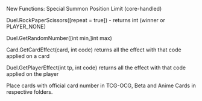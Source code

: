 New Functions:
Special Summon Position Limit (core-handled)


Duel.RockPaperScissors([repeat = true]) - returns int (winner or PLAYER_NONE)

Duel.GetRandomNumber([int min,]int max)

Card.GetCardEffect(card, int code) returns all the effect with that code applied on a card

Duel.GetPlayerEffect(int tp, int code) returns all the effect with that code applied on the player

Place cards with official card number in TCG-OCG, Beta and Anime Cards in respective folders.
